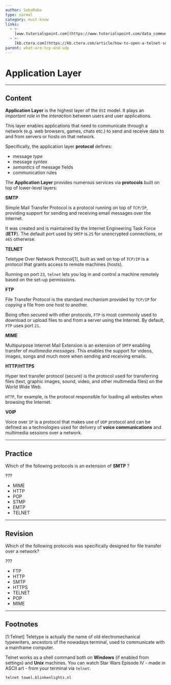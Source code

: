 ```yaml
---
author: SebaRaba
type: normal
category: must-know
links:
  - >-
    [www.tutorialspoint.com](https://www.tutorialspoint.com/data_communication_computer_network/application_layer_introduction.htm){website}
  - >-
    [kb.ctera.com](https://kb.ctera.com/article/how-to-open-a-telnet-session-on-windows-7-or-windows-8-os-16.html){website}
parent: what-are-tcp-and-udp
---
```


# Application Layer


---

## Content

**Application Layer** is the highest layer of the `OSI` model. It plays an *important role* in the *interaction* between users and user applications.

This layer enables applications that need to communicate through a network (e.g. web browsers, games, chats etc.) to send and receive data to and from servers or hosts on that network.

Specifically, the application layer **protocol** defines:

* message *type*
* message *syntax*
* *semantics* of message fields
* communication rules

The **Application Layer** provides numerous services via **protocols** built on top of lower-level layers:

**SMTP**

Simple Mail Transfer Protocol is a protocol running on top of `TCP/IP`, providing support for sending and receiving email messages over the Internet.

It was created and is maintained by the Internet Engineering Task Force (**IETF**). The default port used by `SMTP` is `25` for unencrypted connections, or `465` otherwise.

**TELNET**

Teletype Over Network Protocol[1], built as well on top of `TCP/IP` is a protocol that grants access to remote machines (hosts).

Running on port `23`, `telnet` lets you log in and control a machine remotely based on the set-up permissions.

**FTP**

File Transfer Protocol is the standard *mechanism* provided by `TCP/IP` for *copying* a file from one host to another.

Being often secured with other protocols, `FTP` is most commonly used to download or upload files to and from a server using the Internet. By default, `FTP` uses port `21`.

**MIME**

Multipurpose Internet Mail Extension is an extension of `SMTP` enabling transfer of *multimedia messages*. This enables the support for videos, images, songs and much more when sending and receiving emails.

**HTTP/HTTPS**

Hyper text transfer protocol (secure) is the protocol used for transferring files (text, graphic images, sound, video, and other multimedia files) on the World Wide Web.

`HTTP`, for example, is the protocol responsible for loading all websites when browsing the Internet.

**VOIP**

Voice over `IP` is a protocol that makes use of `UDP` protocol and can be defined as a technologies used for delivery of **voice communications** and multimedia sessions over a network.


---

## Practice

Which of the following protocols is an extension of **SMTP** ?

???

* MIME
* HTTP
* POP
* STMP
* EMTP
* TELNET


---

## Revision

Which of the following protocols was specifically designed for file transfer over a network?

???

* FTP
* HTTP
* SMTP
* HTTPS
* TELNET
* POP
* MIME


---

## Footnotes

[1:Telnet]
Teletype is actually the name of old electromechanical typewriters, ancestors of the nowadays terminal, used to communicate with a mainframe computer.

Telnet works as a shell command both on **Windows** (if enabled from settings) and **Unix** machines.
You can watch Star Wars Episode IV - made in ASCII art - from your terminal via `telnet`:

```plain-text
telnet towel.blinkenlights.nl
```
